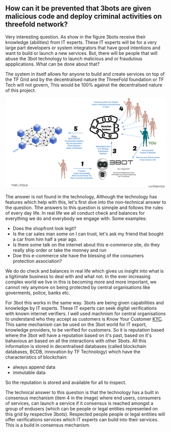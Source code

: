 ##  How can it be prevented that 3bots are given malicious code and deploy criminal activities on threefold network?

Very interesting question.  As show in the figure 3bots receive their knowledge (abilities) from IT experts.  These IT experts will be for a very large part developers or system integrators that have good intentions and want to build or launch a new services.  But, there will be people that will abuse the 3bot technology to launch malicious and or fraudulous appplications.  What can be done about that?  

The system in itself allows for anyone to build and create services on top of the TF Grid  and by the decentralised nature the ThreeFold foundation or TF Tech will not govern, This would be 100% against the decentralised nature of this project.

![](..//images/it_expert.png)

The answer is not found in the technology, Although the technology has features which help with this, let's first dive into the non-technical answer to the question. Tthe answers to this question is simnple and follows the rules of every day life. In real life we all conduct check and balances for everything we do and everybody we engage with.  Some examples:
- Does the shopfront look legit?  
- Is the car sales man some on I can trust, let's ask my friend that bought a car from him half a year ago. 
- Is there some talk on the internet about this e-commerce site, do they really ship order or take the monney and run
- Doe this e-commerce site have the blessing of the consumers protection association?

We do do check and balances in real life which gives us insight into what is a ligitimate business to deal with and what not.  In the ever increasing complex world we live in this is becoming more and more important, we cannot rely anymore on being protected by central organisations like goverments, police, banks etc.

For 3bot this works in the same way. 3bots are being given capabilities and knowledge by IT experts.  These IT experts can seek digital verifications with known internet verifiers.  I well used machnism for central organisations to understand who they accept as customers is Know Your Customer [KYC](https://en.wikipedia.org/wiki/Know_your_customer).  This same mechanism can be used on the 3bot world for IT export, knowledge providers, to be verified for customers.  So it is reputation based where the 3bot will have a reputation based on it's past, based on it's bahavious an based on all the interactions with other 3bots.  All this information is stored in decentralised databases (called blockchain databases, BCDB, innovation by TF Technology) which have the characteristics of blockchain:
- always append data  
- immutable data

So the reputation is stored and available for all to inspect.

The technical answer to this question is that the technology has a built in consensus mechanism (item 4 in the image) where end users, consumers of services, can launch a service if it consensus is reached amongst a group of endusers (which can be people or legal entities represented on this grid by respective 3bots).  Respected people people or legal entities will offer verifications services which IT experts can build into their services.  This is a build in consensus mechanism. 
